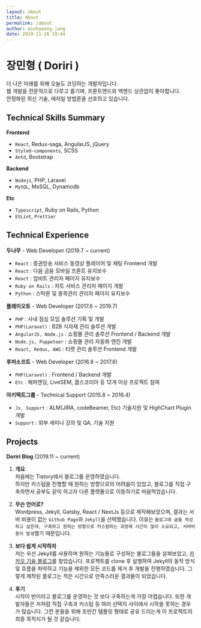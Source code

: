 ```yaml
---
layout: about
title: About
permalink: /about
author: minhyeong.jang
date: 2019-11-26 19:44
---
```


# 장민형 ( Doriri )

더 나은 미래를 위해 오늘도 코딩하는 개발자입니다.  
웹 개발을 전문적으로 다루고 즐기며, 프론트엔드와 백엔드 상관없이 좋아합니다.  
안정화된 최신 기술, 애자일 방법론을 선호하고 있습니다.

## Technical Skills Summary

**Frontend**

- `React`, Redux-saga, AngularJS, jQuery
- `Styled-components`, SCSS
- `Antd`, Bootstrap

**Backend**

- `Nodejs`, PHP, Laravel
- `MySQL`, MsSQL, Dynamodb

**Etc**

- `Typescript`, Ruby on Rails, Python
- `ESLint`, `Prettier`

## Technical Experience

**두나무** - Web Developer (2019.7 ~ current)

- `React` : 증권방송 서비스 동영상 플레이어 및 채팅 Frontend 개발
- `React` : 다음 금융 모바일 프론트 유지보수
- `React` : 업비트 관리자 페이지 유지보수
- `Ruby on Rails` : 차트 서비스 관리자 페이지 개발
- `Python` : 스탁론 및 종목관리 관리자 페이지 유지보수

**플레이오토** - Web Developer (2017.6 ~ 2019.7)

- `PHP` : 사내 점심 모임 솔루션 기획 및 개발
- `PHP(Laravel)` : B2B 식자재 관리 솔루션 개발
- `AngularJS, Node.js` : 쇼핑몰 관리 솔루션 Frontend / Backend 개발
- `Node.js, Puppeteer` : 쇼핑몰 관리 자동화 엔진 개발
- `React, Redux, AWS` : 티켓 관리 솔루션 Frontend 개발

**후퍼소프트** - Web Developer (2016.8 ~ 2017.6)

- `PHP(Laravel)` : Frontend / Backend 개발
- `Etc` : 해피엔딩, LiveSEM, 쿱스코리아 등 12개 이상 프로젝트 참여

**아키텍트그룹** - Technical Support (2015.8 ~ 2016.4)

- `Js, Support` : ALM(JIRA, codeBeamer, Etc) 기술지원 및 HighChart Plugin 개발
- `Support` : 외부 세미나 강의 및 QA, 기술 지원

## Projects

**Doriri Blog** (2019.11 ~ current)

1. **개요**  
   처음에는 Tistory에서 블로그를 운영하였습니다.  
   하지만 커스텀을 진행할 때 원하는 방향으로의 어려움이 있었고, 블로그를 직접 구축하면서 공부도 같이 하고자 다른 플랫폼으로 이동하기로 마음먹었습니다.

2. **무슨 언어로?**  
   Wordpress, Jekyll, Gatsby, React / NextJs 등으로 제작해보았으며, 결과는 서버 비용이 없는 `Github Page`와 `Jekyll`을 선택했습니다.
   이유는 `블로그에 글을 작성하고 싶은데, 구축하고 원하는 방향으로 커스텀하는 과정에 시간이 많이 소요되고, 서버비용이 발생`했기 때문입니다.

3. **보다 쉽게 시작하자**  
   저는 우선 Jekyll를 사용하며 원하는 기능들로 구성하는 블로그들을 살펴보았고, [카카오 기술 블로그](https://github.com/kakao/kakao.github.io)를 찾았습니다.
   프로젝트를 clone 후 실행하여 Jekyll의 동작 방식 및 흐름을 파악하고 기능을 제외한 모든 코드를 제거 후 개발을 진행하였습니다.
   그렇게 제작된 블로그는 적은 시간으로 만족스러운 결과물이 되었습니다.

4. **후기**  
   시작이 반이라고 블로그를 운영하는 것 보다 구축하는게 가장 어렵습니다.
   또한 개발자들은 저처럼 직접 구축과 커스텀 등 여러 선택지 사이에서 시작을 못하는 경우가 많습니다.
   그런 분들을 위해 조만간 템플릿 형태로 공유 드리는게 이 프로젝트의 최종 목적지가 될 것 같습니다.
